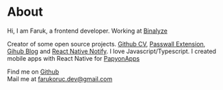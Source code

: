 # About

Hi, I am Faruk, a frontend developer. Working at [Binalyze](https://www.binalyze.com/)

Creator of some open source projects. [Github CV](), [Passwall Extension](), [Gihub Blog]() and [React Native Notify]().
I love Javascript/Typescript. I created mobile apps with React Native for [PapyonApps](https://github.com/Papyon-Apps/)

Find me on [Github](https://github.com/bufgix)<br />
Mail me at [farukoruc.dev@gmail.com](mailto:farukoruc.dev@gmail.com])
